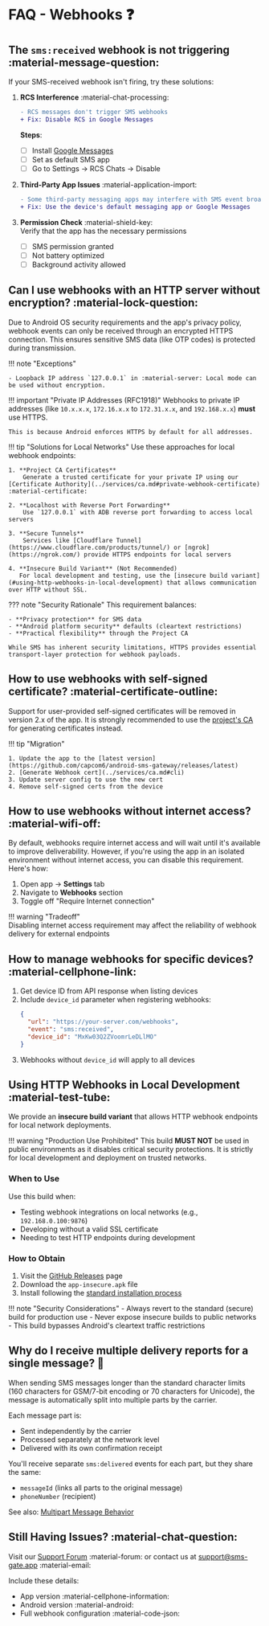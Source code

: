 # FAQ - Webhooks ❓

## The `sms:received` webhook is not triggering :material-message-question:

If your SMS-received webhook isn't firing, try these solutions:

1. **RCS Interference** :material-chat-processing:  
    ```diff
    - RCS messages don't trigger SMS webhooks
    + Fix: Disable RCS in Google Messages
    ```
    **Steps**:
    - [ ] Install [Google Messages](https://play.google.com/store/apps/details?id=com.google.android.apps.messaging)
    - [ ] Set as default SMS app
    - [ ] Go to Settings → RCS Chats → Disable

2. **Third-Party App Issues** :material-application-import:  
    ```diff
    - Some third-party messaging apps may interfere with SMS event broadcasting.
    + Fix: Use the device's default messaging app or Google Messages
    ```

3. **Permission Check** :material-shield-key:  
    Verify that the app has the necessary permissions

    - [ ] SMS permission granted
    - [ ] Not battery optimized
    - [ ] Background activity allowed

## Can I use webhooks with an HTTP server without encryption? :material-lock-question:

Due to Android OS security requirements and the app's privacy policy, webhook events can only be received through an encrypted HTTPS connection. This ensures sensitive SMS data (like OTP codes) is protected during transmission.

!!! note "Exceptions"

    - Loopback IP address `127.0.0.1` in :material-server: Local mode can be used without encryption.

!!! important "Private IP Addresses (RFC1918)"
    Webhooks to private IP addresses (like `10.x.x.x`, `172.16.x.x` to `172.31.x.x`, and `192.168.x.x`) **must** use HTTPS.

    This is because Android enforces HTTPS by default for all addresses.

!!! tip "Solutions for Local Networks"
    Use these approaches for local webhook endpoints:
    
    1. **Project CA Certificates**
        Generate a trusted certificate for your private IP using our [Certificate Authority](../services/ca.md#private-webhook-certificate) :material-certificate:
    
    2. **Localhost with Reverse Port Forwarding**
        Use `127.0.0.1` with ADB reverse port forwarding to access local servers
    
    3. **Secure Tunnels**
        Services like [Cloudflare Tunnel](https://www.cloudflare.com/products/tunnel/) or [ngrok](https://ngrok.com/) provide HTTPS endpoints for local servers

    4. **Insecure Build Variant** (Not Recommended)  
       For local development and testing, use the [insecure build variant](#using-http-webhooks-in-local-development) that allows communication over HTTP without SSL.

??? note "Security Rationale"
    This requirement balances:

    - **Privacy protection** for SMS data
    - **Android platform security** defaults (cleartext restrictions)
    - **Practical flexibility** through the Project CA
    
    While SMS has inherent security limitations, HTTPS provides essential transport-layer protection for webhook payloads.

## How to use webhooks with self-signed certificate? :material-certificate-outline:

Support for user-provided self-signed certificates will be removed in version 2.x of the app. It is strongly recommended to use the [project's CA](../services/ca.md#private-webhook-certificate) for generating certificates instead.
    
!!! tip "Migration"

    1. Update the app to the [latest version](https://github.com/capcom6/android-sms-gateway/releases/latest)
    2. [Generate Webhook cert](../services/ca.md#cli)
    3. Update server config to use the new cert
    4. Remove self-signed certs from the device

## How to use webhooks without internet access? :material-wifi-off:

By default, webhooks require internet access and will wait until it's available to improve deliverability. However, if you're using the app in an isolated environment without internet access, you can disable this requirement. Here's how:
    
1. Open app → **Settings** tab
2. Navigate to **Webhooks** section
3. Toggle off "Require Internet connection"
    
!!! warning "Tradeoff"    
    Disabling internet access requirement may affect the reliability of webhook delivery for external endpoints

## How to manage webhooks for specific devices? :material-cellphone-link:

1. Get device ID from API response when listing devices
2. Include `device_id` parameter when registering webhooks:
   ```json
   {
     "url": "https://your-server.com/webhooks",
     "event": "sms:received",
     "device_id": "MxKw03Q2ZVoomrLeDLlMO"
   }
   ```
3. Webhooks without `device_id` will apply to all devices

## Using HTTP Webhooks in Local Development :material-test-tube:

We provide an **insecure build variant** that allows HTTP webhook endpoints for local network deployments.

!!! warning "Production Use Prohibited"
    This build **MUST NOT** be used in public environments as it disables critical security protections. It is strictly for local development and deployment on trusted networks.

### When to Use

Use this build when:

- Testing webhook integrations on local networks (e.g., `192.168.0.100:9876`)
- Developing without a valid SSL certificate
- Needing to test HTTP endpoints during development

### How to Obtain

1. Visit the [GitHub Releases](https://github.com/capcom6/android-sms-gateway/releases) page
2. Download the `app-insecure.apk` file
3. Install following the [standard installation process](../installation.md)

!!! note "Security Considerations"
    - Always revert to the standard (secure) build for production use
    - Never expose insecure builds to public networks
    - This build bypasses Android's cleartext traffic restrictions

## Why do I receive multiple delivery reports for a single message? 📨

When sending SMS messages longer than the standard character limits (160 characters for GSM/7-bit encoding or 70 characters for Unicode), the message is automatically split into multiple parts by the carrier. 

Each message part is:

- Sent independently by the carrier
- Processed separately at the network level
- Delivered with its own confirmation receipt

You'll receive separate `sms:delivered` events for each part, but they share the same:

- `messageId` (links all parts to the original message)
- `phoneNumber` (recipient)

See also: [Multipart Message Behavior](../features/webhooks.md#multipart-message-behavior)

## Still Having Issues? :material-chat-question:

Visit our [Support Forum](https://github.com/capcom6/android-sms-gateway/discussions) :material-forum: or contact us at [support@sms-gate.app](mailto:support@sms-gate.app) :material-email:

Include these details:

- App version :material-cellphone-information:
- Android version :material-android:
- Full webhook configuration :material-code-json:
